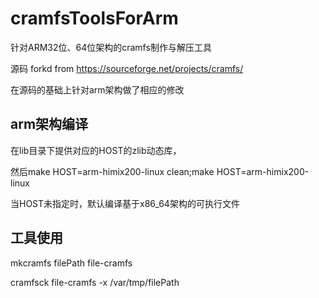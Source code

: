 # cramfsToolsForArm
针对ARM32位、64位架构的cramfs制作与解压工具

源码 forkd from https://sourceforge.net/projects/cramfs/

在源码的基础上针对arm架构做了相应的修改

## arm架构编译
在lib目录下提供对应的HOST的zlib动态库，

然后make HOST=arm-himix200-linux clean;make HOST=arm-himix200-linux

当HOST未指定时，默认编译基于x86_64架构的可执行文件


## 工具使用
mkcramfs filePath file-cramfs 

cramfsck file-cramfs -x /var/tmp/filePath

